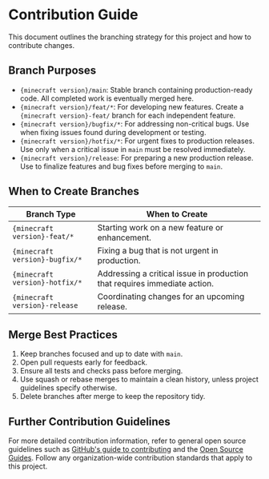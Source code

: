 # Contribution Guide

This document outlines the branching strategy for this project and how to contribute changes.

## Branch Purposes

- `{minecraft version}/main`: Stable branch containing production-ready code. All completed work is eventually merged here.
- `{minecraft version}/feat/*`: For developing new features. Create a `{minecraft version}-feat/` branch for each independent feature.
- `{minecraft version}/bugfix/*`: For addressing non-critical bugs. Use when fixing issues found during development or testing.
- `{minecraft version}/hotfix/*`: For urgent fixes to production releases. Use only when a critical issue in `main` must be resolved immediately.
- `{minecraft version}/release`: For preparing a new production release. Use to finalize features and bug fixes before merging to `main`.

## When to Create Branches

| Branch Type | When to Create |
|-------------|----------------|
| `{minecraft version}-feat/*` | Starting work on a new feature or enhancement. |
| `{minecraft version}-bugfix/*`  | Fixing a bug that is not urgent in production. |
| `{minecraft version}-hotfix/*`  | Addressing a critical issue in production that requires immediate action. |
| `{minecraft version}-release` | Coordinating changes for an upcoming release. |

## Merge Best Practices

1. Keep branches focused and up to date with `main`.
2. Open pull requests early for feedback.
3. Ensure all tests and checks pass before merging.
4. Use squash or rebase merges to maintain a clean history, unless project guidelines specify otherwise.
5. Delete branches after merge to keep the repository tidy.

## Further Contribution Guidelines

For more detailed contribution information, refer to general open source guidelines such as [GitHub's guide to contributing](https://docs.github.com/en/get-started/quickstart/contributing-to-projects) and the [Open Source Guides](https://opensource.guide/how-to-contribute/). Follow any organization-wide contribution standards that apply to this project.
